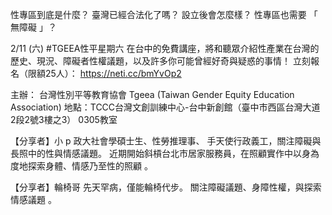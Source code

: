 ---
---
性專區到底是什麼？
臺灣已經合法化了嗎？
設立後會怎麼樣？
性專區也需要 「 無障礙 」？

2/11 (六) #TGEEA性平星期六 在台中的免費講座，將和聽眾介紹性產業在台灣的歷史、現況、障礙者性權議題，以及許多你可能曾經好奇與疑惑的事情！
立刻報名（限額25人）： https://neti.cc/bmYvOp2

主辦： 台灣性別平等教育協會 Tgeea (Taiwan Gender Equity Education Association) 
地點：TCCC台灣文創訓練中心-台中新創館（臺中市西區台灣大道2段2號3樓之3） 0305教室

【分享者】小 p
政大社會學碩士生、性勞推理事、 手天使行政義工，關注障礙與長照中的性與情感議題。
近期開始斜槓台北市居家服務員，在照顧實作中以身為度地探索身體、情感乃至性的照顧 。

【分享者】輪椅哥
先天罕病，僅能輪椅代步。
關注障礙議題、身障性權，與探索情感議題 。